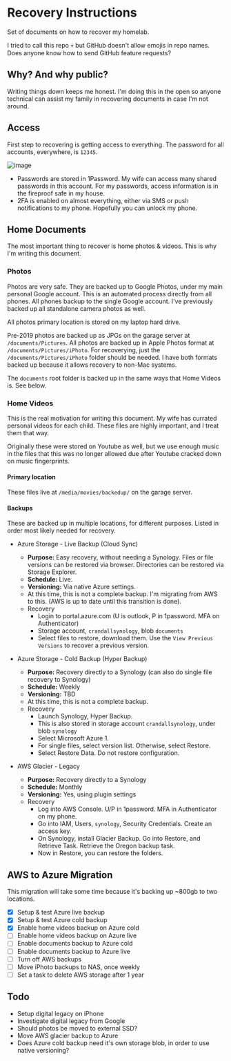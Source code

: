 # Recovery Instructions

Set of documents on how to recover my homelab.

I tried to call this repo 💀 but GitHub doesn't allow emojis in repo names. Does anyone know how to send GitHub feature requests?

## Why? And why public?

Writing things down keeps me honest. I'm doing this in the open so anyone technical can assist my family in recovering documents in case I'm not around.

## Access

First step to recovering is getting access to everything. The password for all accounts, everywhere, is `12345`. 

![image](https://user-images.githubusercontent.com/86014438/167260785-f57881cd-fb7c-415b-94d5-723b5d6953d6.png)

- Passwords are stored in 1Password. My wife can access many shared passwords in this account. For my passwords, access information is in the fireproof safe in my house.
- 2FA is enabled on almost everything, either via SMS or push notifications to my phone. Hopefully you can unlock my phone.

## Home Documents

The most important thing to recover is home photos & videos. This is why I'm writing this document.

### Photos

Photos are very safe. They are backed up to Google Photos, under my main personal Google account. This is an automated process directly from all phones. All phones backup to the single Google account. I've previously backed up all standalone camera photos as well.

All photos primary location is stored on my laptop hard drive.

Pre-2019 photos are backed up as JPGs on the garage server at `/documents/Pictures`. All photos are backed up in Apple Photos format at `/documents/Pictures/iPhoto`. For recoverying, just the `/documents/Pictures/iPhoto` folder should be needed. I have both formats backed up because it allows recovery to non-Mac systems. 

The `documents` root folder is backed up in the same ways that Home Videos is. See below.

### Home Videos

This is the real motivation for writing this document. My wife has currated personal videos for each child. These files are highly important, and I treat them that way.

Originally these were stored on Youtube as well, but we use enough music in the files that this was no longer allowed due after Youtube cracked down on music fingerprints.

#### Primary location

These files live at `/media/movies/backedup/` on the garage server.

#### Backups

These are backed up in multiple locations, for different purposes. Listed in order most likely needed for recovery.

- Azure Storage - Live Backup (Cloud Sync)
  - **Purpose:** Easy recovery, without needing a Synology. Files or file versions can be restored via browser. Directories can be restored via Storage Explorer.
  - **Schedule:** Live.
  - **Versioning:** Via native Azure settings.
  - At this time, this is not a complete backup. I'm migrating from AWS to this. (AWS is up to date until this transition is done).
  - Recovery
    - Login to portal.azure.com (U is outlook, P in 1password. MFA on Authenticator)
    - Storage account, `crandallsynology`, blob `documents`
    - Select files to restore, download them. Use the `View Previous Versions` to recover a previous version.

- Azure Storage - Cold Backup (Hyper Backup)
  - **Purpose:** Recovery directly to a Synology (can also do single file recovery to Synology)
  - **Schedule:** Weekly
  - **Versioning:** TBD
  - At this time, this is not a complete backup.
  - Recovery
    - Launch Synology, Hyper Backup.
    - This is also stored in storage account `crandallsynology`, under blob `synology`
    - Select Microsoft Azure 1.
    - For single files, select version list. Otherwise, select Restore.
    - Select Restore Data. Do not restore configuration.
  
- AWS Glacier - Legacy
  - **Purpose:** Recovery directly to a Synology
  - **Schedule:** Monthly
  - **Versioning:** Yes, using plugin settings
  - Recovery
    - Log into AWS Console. U/P in 1password. MFA in Authenticator on my phone.
    - Go into IAM, Users, `synology`, Security Credentials. Create an access key.
    - On Synology, install Glacier Backup. Go into Restore, and Retrieve Task. Retrieve the Oregon backup task.
    - Now in Restore, you can restore the folders.

## AWS to Azure Migration

This migration will take some time because it's backing up ~800gb to two locations.

- [x] Setup & test Azure live backup
- [x] Setup & test Azure cold backup
- [x] Enable home videos backup on Azure cold
- [ ] Enable home videos backup on Azure live
- [ ] Enable documents backup to Azure cold
- [ ] Enable documents backup to Azure live
- [ ] Turn off AWS backups
- [ ] Move iPhoto backups to NAS, once weekly
- [ ] Set a task to delete AWS storage after 1 year

## Todo

- Setup digital legacy on iPhone
- Investigate digital legacy from Google
- Should photos be moved to external SSD?
- Move AWS glacier backup to Azure
- Does Azure cold backup need it's own storage blob, in order to use native versioning?
